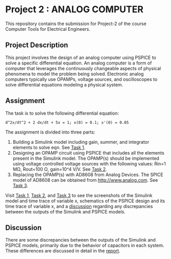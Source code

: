 # Project 2 : ANALOG COMPUTER

This repository contains the submission for Project-2 of the course Computer Tools for Electrical Engineers.

## Project Description
This project involves the design of an analog computer using PSPICE to solve a specific differential equation. An analog computer is a form of computer that leverages the continuously changeable aspects of physical phenomena to model the problem being solved. Electronic analog computers typically use OPAMPs, voltage sources, and oscilloscopes to solve differential equations modeling a physical system.

## Assignment
The task is to solve the following differential equation:

```
d^2x/dt^2 + 2 dx/dt + 5x = 1; x(0) = 0.1; x'(0) = 0.05
```

The assignment is divided into three parts:
1. Building a Simulink model including gain, summer, and integrator elements to solve eqn. See [Task 1](/Project2/Task1_simulink/).
2. Designing an OPAMP circuit using PSPICE that includes all the elements present in the Simulink model. The OPAMP(s) should be implemented using voltage controlled voltage sources with the following values: Rin=1 MΩ, Rout=100 Ω, gain=10^4 V/V. See [Task 2](/Project2/Task2_circuit_with_opamps_usingVCVS/).
3. Replacing the OPAMP(s) with AD8608 from Analog Devices. The SPICE model of AD8608 can be obtained from http://www.analog.com. See [Task 3](/Project2/Task3_useAD8608/).

Visit [Task 1](/Project2/Task1_simulink/), [Task 2](/Project2/Task2_circuit_with_opamps_usingVCVS/), and [Task 3](/Project2/Task3_useAD8608/) to see the screenshots of the Simulink model and time trace of variable x, schematics of the PSPICE design and its time trace of variable x, and a [discussion](Discussion.pdf) regarding any discrepancies between the outputs of the Simulink and PSPICE models.

## Discussion

There are some discrepancies between the outputs of the Simulink and PSPICE models, primarily due to the behavior of capacitors in each system. These differences are discussed in detail in the [report](Discussion.pdf).

